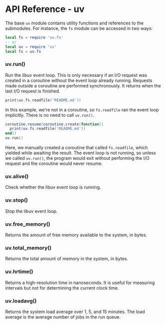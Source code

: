 API Reference - uv
==================

The base `uv` module contains utility functions and references to the
submodules. For instance, the `fs` module can be accessed in two ways:

```lua
local fs = require 'uv.fs'
-- or
local uv = require 'uv'
local fs = uv.fs
```

### uv.run()

Run the libuv event loop. This is only necessary if an I/O request was created
in a coroutine without the event loop already running. Requests made outside a
coroutine are performed synchronously. It returns when the last I/O request is
finished.

```lua
print(uv.fs.readfile('README.md'))
```

In this example, we're not in a coroutine, so `fs.readfile` ran the event loop
implicitly. There is no need to call `uv.run()`.

```lua
coroutine.resume(coroutine.create(function()
  print(uv.fs.readfile('README.md'))
end))
uv.run()
```

Here, we manually created a coroutine that called `fs.readfile`, which yielded
while awaiting the result. The event loop is not running, so unless we called
`uv.run()`, the program would exit without performing the I/O request and the
coroutine would never resume.

### uv.alive()

Check whether the libuv event loop is running.

### uv.stop()

Stop the libuv event loop.

### uv.free_memory()

Returns the amount of free memory available to the system, in bytes.

### uv.total_memory()

Returns the total amount of memory in the system, in bytes.

### uv.hrtime()

Returns a high-resolution time in nanoseconds. It is useful for measuring
intervals but not for determining the current clock time.

### uv.loadavg()

Returns the system load average over 1, 5, and 15 minutes. The load average is
the average number of jobs in the run queue.
